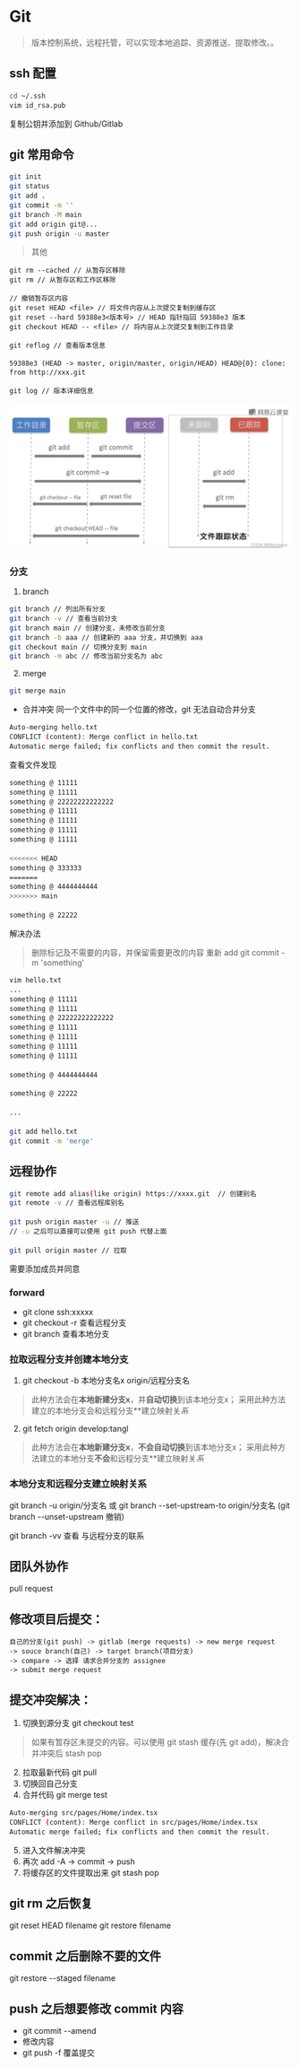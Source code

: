 # Git
> 版本控制系统，远程托管，可以实现本地追踪、资源推送、提取修改。。

## ssh 配置
```bash
cd ~/.ssh
vim id_rsa.pub
```
复制公钥并添加到 Github/Gitlab

## git 常用命令
```bash
git init
git status
git add .
git commit -m ''
git branch -M main
git add origin git@...
git push origin -u master
```
> 其他
```git bash
git rm --cached // 从暂存区移除
git rm // 从暂存区和工作区移除

// 撤销暂存区内容
git reset HEAD <file> // 将文件内容从上次提交复制到缓存区
git reset --hard 59388e3<版本号> // HEAD 指针指回 59388e3 版本
git checkout HEAD -- <file> // 将内容从上次提交复制到工作目录

git reflog // 查看版本信息

59388e3 (HEAD -> master, origin/master, origin/HEAD) HEAD@{0}: clone: from http://xxx.git

git log // 版本详细信息
```
![image](./d479dc58dfc04d488f6188a2973686e8.png)

### 分支
1. branch
```bash
git branch // 列出所有分支
git branch -v // 查看当前分支
git branch main // 创建分支，未修改当前分支
git branch -b aaa // 创建新的 aaa 分支，并切换到 aaa
git checkout main // 切换分支到 main
git branch -m abc // 修改当前分支名为 abc
```

2. merge
```bash
git merge main
```
- 合并冲突
同一个文件中的同一个位置的修改，git 无法自动合并分支
```bash
Auto-merging hello.txt
CONFLICT (content): Merge conflict in hello.txt
Automatic merge failed; fix conflicts and then commit the result.
```
查看文件发现
```bash
something @ 11111
something @ 11111
something @ 22222222222222
something @ 11111
something @ 11111
something @ 11111
something @ 11111

<<<<<<< HEAD
something @ 333333
=======
something @ 4444444444
>>>>>>> main

something @ 22222
```

解决办法
> 删除标记及不需要的内容，并保留需要更改的内容
> 重新 add
> git commit -m 'something'
```bash
vim hello.txt
...
something @ 11111
something @ 11111
something @ 22222222222222
something @ 11111
something @ 11111
something @ 11111
something @ 11111

something @ 4444444444

something @ 22222

...

git add hello.txt
git commit -m 'merge'
```

## 远程协作
```bash
git remote add alias(like origin) https://xxxx.git  // 创建别名
git remote -v // 查看远程库别名

git push origin master -u // 推送
// -u 之后可以直接可以使用 git push 代替上面

git pull origin master // 拉取  
```
需要添加成员并同意

### forward
- git clone ssh:xxxxx
- git checkout -r 查看远程分支
- git branch 查看本地分支

### 拉取远程分支并创建本地分支
1. git checkout -b 本地分支名x origin/远程分支名
> 此种方法会在**本地新建分支x**，并**自动切换**到该本地分支x；
> 采用此种方法建立的本地分支会和远程分支**建立映射关*系*
2. git fetch origin develop:tangl
> 此种方法会在**本地新建分支x**，**不会自动切换**到该本地分支x；
> 采用此种方法建立的本地分支**不会**和远程分支**建立映射关*系*

### 本地分支和远程分支建立映射关系
git branch -u origin/分支名
或
git branch --set-upstream-to origin/分支名
(git branch --unset-upstream 撤销)

git branch -vv 查看 与远程分支的联系

## 团队外协作
pull request


## 修改项目后提交：
```
自己的分支(git push) -> gitlab (merge requests) -> new merge request
-> souce branch(自己) -> target branch(项目分支)
-> compare -> 选择 请求合并分支的 assignee
-> submit merge request
```

## 提交冲突解决：
1. 切换到源分支 git checkout test
> 如果有暂存区未提交的内容。可以使用 git stash 缓存(先 git add)，解决合并冲突后 stash pop
2. 拉取最新代码 git pull
3. 切换回自己分支
4. 合并代码 git merge test
```bash
Auto-merging src/pages/Home/index.tsx
CONFLICT (content): Merge conflict in src/pages/Home/index.tsx
Automatic merge failed; fix conflicts and then commit the result.
```
5. 进入文件解决冲突
6. 再次 add -A -> commit -> push
7. 将缓存区的文件提取出来 git stash pop

## git rm 之后恢复
git reset HEAD filename
git restore filename

## commit 之后删除不要的文件
git restore --staged filename

## push 之后想要修改 commit 内容
- git commit --amend
- 修改内容
- git push -f 覆盖提交

